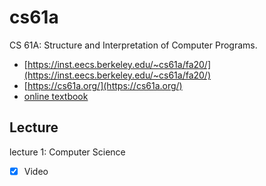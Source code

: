 # cs61a

CS 61A: Structure and Interpretation of Computer Programs.

- [https://inst.eecs.berkeley.edu/~cs61a/fa20/](https://inst.eecs.berkeley.edu/~cs61a/fa20/)
- [https://cs61a.org/](https://cs61a.org/)
- [online textbook](http://composingprograms.com/)


## Lecture

lecture 1: Computer Science

- [x] Video
